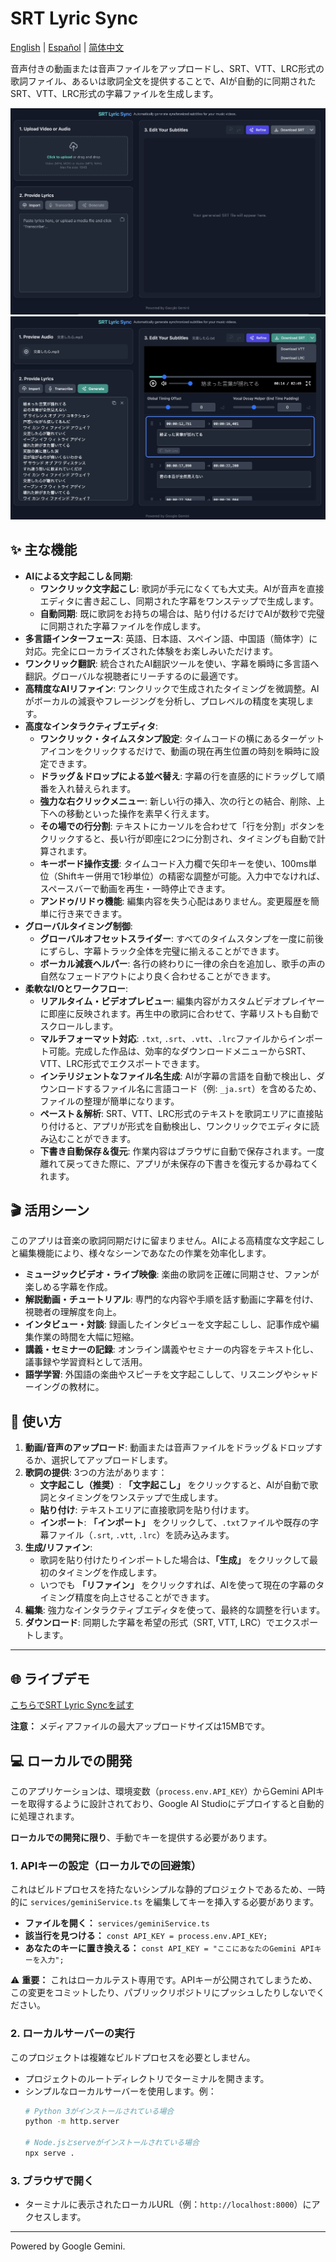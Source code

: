 # SRT Lyric Sync

[English](./README.md) | [Español](./README.es.md) | [简体中文](./README.zh-CN.md)

音声付きの動画または音声ファイルをアップロードし、SRT、VTT、LRC形式の歌詞ファイル、あるいは歌詞全文を提供することで、AIが自動的に同期されたSRT、VTT、LRC形式の字幕ファイルを生成します。

![SRT Lyric Sync - Main Interface](https://raw.githubusercontent.com/atommy1966/SRT-Lyric-Sync-assets/main/2025-09-14%209.32.26.png)
![SRT Lyric Sync - Editor View](https://raw.githubusercontent.com/atommy1966/SRT-Lyric-Sync-assets/main/2025-09-14%209.33.37.png)

## ✨ 主な機能

*   **AIによる文字起こし＆同期**:
    *   **ワンクリック文字起こし**: 歌詞が手元になくても大丈夫。AIが音声を直接エディタに書き起こし、同期された字幕をワンステップで生成します。
    *   **自動同期**: 既に歌詞をお持ちの場合は、貼り付けるだけでAIが数秒で完璧に同期された字幕ファイルを作成します。
*   **多言語インターフェース**: 英語、日本語、スペイン語、中国語（簡体字）に対応。完全にローカライズされた体験をお楽しみいただけます。
*   **ワンクリック翻訳**: 統合されたAI翻訳ツールを使い、字幕を瞬時に多言語へ翻訳。グローバルな視聴者にリーチするのに最適です。
*   **高精度なAIリファイン**: ワンクリックで生成されたタイミングを微調整。AIがボーカルの減衰やフレージングを分析し、プロレベルの精度を実現します。
*   **高度なインタラクティブエディタ**:
    *   **ワンクリック・タイムスタンプ設定**: タイムコードの横にあるターゲットアイコンをクリックするだけで、動画の現在再生位置の時刻を瞬時に設定できます。
    *   **ドラッグ＆ドロップによる並べ替え**: 字幕の行を直感的にドラッグして順番を入れ替えられます。
    *   **強力な右クリックメニュー**: 新しい行の挿入、次の行との結合、削除、上下への移動といった操作を素早く行えます。
    *   **その場での行分割**: テキストにカーソルを合わせて「行を分割」ボタンをクリックすると、長い行が即座に2つに分割され、タイミングも自動で計算されます。
    *   **キーボード操作支援**: タイムコード入力欄で矢印キーを使い、100ms単位（Shiftキー併用で1秒単位）の精密な調整が可能。入力中でなければ、スペースバーで動画を再生・一時停止できます。
    *   **アンドゥ/リドゥ機能**: 編集内容を失う心配はありません。変更履歴を簡単に行き来できます。
*   **グローバルタイミング制御**:
    *   **グローバルオフセットスライダー**: すべてのタイムスタンプを一度に前後にずらし、字幕トラック全体を完璧に揃えることができます。
    *   **ボーカル減衰ヘルパー**: 各行の終わりに一律の余白を追加し、歌手の声の自然なフェードアウトにより良く合わせることができます。
*   **柔軟なI/Oとワークフロー**:
    *   **リアルタイム・ビデオプレビュー**: 編集内容がカスタムビデオプレイヤーに即座に反映されます。再生中の歌詞に合わせて、字幕リストも自動でスクロールします。
    *   **マルチフォーマット対応**: `.txt`, `.srt`、`.vtt`、`.lrc`ファイルからインポート可能。完成した作品は、効率的なダウンロードメニューからSRT、VTT、LRC形式でエクスポートできます。
    *   **インテリジェントなファイル名生成**: AIが字幕の言語を自動で検出し、ダウンロードするファイル名に言語コード（例: `_ja.srt`）を含めるため、ファイルの整理が簡単になります。
    *   **ペースト＆解析**: SRT、VTT、LRC形式のテキストを歌詞エリアに直接貼り付けると、アプリが形式を自動検出し、ワンクリックでエディタに読み込むことができます。
    *   **下書き自動保存＆復元**: 作業内容はブラウザに自動で保存されます。一度離れて戻ってきた際に、アプリが未保存の下書きを復元するか尋ねてくれます。

## 🎬 活用シーン

このアプリは音楽の歌詞同期だけに留まりません。AIによる高精度な文字起こしと編集機能により、様々なシーンであなたの作業を効率化します。

*   **ミュージックビデオ・ライブ映像**: 楽曲の歌詞を正確に同期させ、ファンが楽しめる字幕を作成。
*   **解説動画・チュートリアル**: 専門的な内容や手順を話す動画に字幕を付け、視聴者の理解度を向上。
*   **インタビュー・対談**: 録画したインタビューを文字起こしし、記事作成や編集作業の時間を大幅に短縮。
*   **講義・セミナーの記録**: オンライン講義やセミナーの内容をテキスト化し、議事録や学習資料として活用。
*   **語学学習**: 外国語の楽曲やスピーチを文字起こしして、リスニングやシャドーイングの教材に。

## 🚀 使い方

1.  **動画/音声のアップロード**: 動画または音声ファイルをドラッグ＆ドロップするか、選択してアップロードします。
2.  **歌詞の提供**: 3つの方法があります：
    *   **文字起こし（推奨）**: **「文字起こし」** をクリックすると、AIが自動で歌詞とタイミングをワンステップで生成します。
    *   **貼り付け**: テキストエリアに直接歌詞を貼り付けます。
    *   **インポート**: **「インポート」** をクリックして、`.txt`ファイルや既存の字幕ファイル（`.srt`, `.vtt`, `.lrc`）を読み込みます。
3.  **生成/リファイン**:
    *   歌詞を貼り付けたりインポートした場合は、**「生成」** をクリックして最初のタイミングを作成します。
    *   いつでも **「リファイン」** をクリックすれば、AIを使って現在の字幕のタイミング精度を向上させることができます。
4.  **編集**: 強力なインタラクティブエディタを使って、最終的な調整を行います。
5.  **ダウンロード**: 同期した字幕を希望の形式（SRT, VTT, LRC）でエクスポートします。

---

## 🌐 ライブデモ

[こちらでSRT Lyric Syncを試す](https://srt-lyric-sync-369376059789.us-west1.run.app/)

**注意：** メディアファイルの最大アップロードサイズは15MBです。

## 💻 ローカルでの開発

このアプリケーションは、環境変数（`process.env.API_KEY`）からGemini APIキーを取得するように設計されており、Google AI Studioにデプロイすると自動的に処理されます。

**ローカルでの開発に限り**、手動でキーを提供する必要があります。

### 1. APIキーの設定（ローカルでの回避策）
これはビルドプロセスを持たないシンプルな静的プロジェクトであるため、一時的に `services/geminiService.ts` を編集してキーを挿入する必要があります。

- **ファイルを開く：** `services/geminiService.ts`
- **該当行を見つける：** `const API_KEY = process.env.API_KEY;`
- **あなたのキーに置き換える：** `const API_KEY = "ここにあなたのGemini APIキーを入力";`

⚠️ **重要：** これはローカルテスト専用です。APIキーが公開されてしまうため、この変更をコミットしたり、パブリックリポジトリにプッシュしたりしないでください。

### 2. ローカルサーバーの実行
このプロジェクトは複雑なビルドプロセスを必要としません。
- プロジェクトのルートディレクトリでターミナルを開きます。
- シンプルなローカルサーバーを使用します。例：
  ```bash
  # Python 3がインストールされている場合
  python -m http.server

  # Node.jsとserveがインストールされている場合
  npx serve .
  ```

### 3. ブラウザで開く
- ターミナルに表示されたローカルURL（例：`http://localhost:8000`）にアクセスします。

---

Powered by Google Gemini.